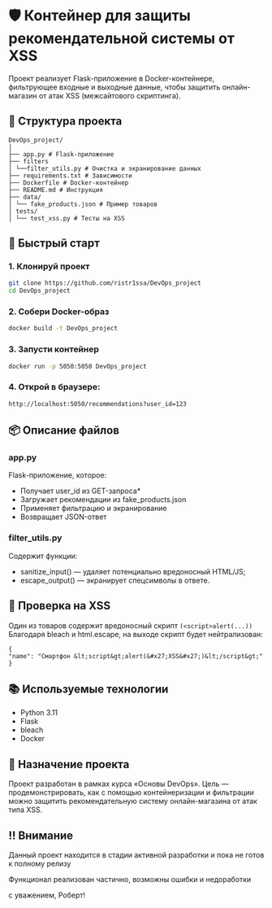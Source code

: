 # 🛡 Контейнер для защиты рекомендательной системы от XSS

Проект реализует Flask-приложение в Docker-контейнере, фильтрующее входные и выходные данные, чтобы защитить онлайн-магазин от атак XSS (межсайтового скриптинга).

## 📁 Структура проекта

```plaintext
DevOps_project/
│
├── app.py # Flask-приложение
├── filters
│ └──filter_utils.py # Очистка и экранирование данных
├── requirements.txt # Зависимости
├── Dockerfile # Docker-контейнер
├── README.md # Инструкция
├── data/
│ └── fake_products.json # Пример товаров
│ tests/
│ └── test_xss.py # Тесты на XSS
```

## 🚀 Быстрый старт

### 1. Клонируй проект

```bash
git clone https://github.com/ristr1ssa/DevOps_project
cd DevOps_project
```

### 2. Собери Docker-образ

```bash
docker build -t DevOps_project
```

### 3. Запусти контейнер

```bash
docker run -p 5050:5050 DevOps_project
```

### 4. Открой в браузере:

```bash
http://localhost:5050/recommendations?user_id=123
```

## 📦 Описание файлов

### app.py

Flask-приложение, которое:

- Получает user_id из GET-запроса\*
- Загружает рекомендации из fake_products.json
- Применяет фильтрацию и экранирование
- Возвращает JSON-ответ

### filter_utils.py

Содержит функции:

- sanitize_input() — удаляет потенциально вредоносный HTML/JS;
- escape_output() — экранирует спецсимволы в ответе.

## 🧪 Проверка на XSS

Один из товаров содержит вредоносный скрипт `(<script>alert(...))`
Благодаря bleach и html.escape, на выходе скрипт будет нейтрализован:

```plaintext
{
"name": "Смартфон &lt;script&gt;alert(&#x27;XSS&#x27;)&lt;/script&gt;"
}
```

## 📚 Используемые технологии

- Python 3.11
- Flask
- bleach
- Docker

## 📝 Назначение проекта

Проект разработан в рамках курса «Основы DevOps».
Цель — продемонстрировать, как с помощью контейнеризации и фильтрации можно защитить рекомендательную систему онлайн-магазина от атак типа XSS.

## ‼️ Внимание

Данный проект находится в стадии активной разработки и пока не готов к полному релизу

Функционал реализован частично, возможны ошибки и недоработки

с уважением, Роберт!
